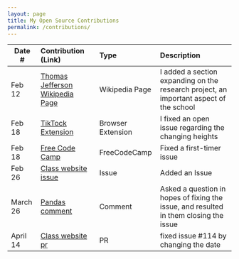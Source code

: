 ```yaml
---
layout: page
title: My Open Source Contributions
permalink: /contributions/
---
```


<!--
Type of the contribution should be "Wikipedia edit", "OpenStreet Map feature", "Documentation", "Course website", "Blog",
"Browser Add-on", etc.

The description should include a brief summary of what you did.

The link should bring us to a public page that shows your contribution. 

Replace the first row with your own contribution. 

-->





| Date #       | Contribution (Link)  | Type  | Description |
|---|:---|:---|:---|
| Feb 12   | [Thomas Jefferson Wikipedia Page](https://en.wikipedia.org/w/index.php?title=Thomas_Jefferson_High_School_for_Science_and_Technology&oldid=1206584626)   |Wikipedia Page   |  I added a section expanding on the research project, an important aspect of the school    |
| Feb 18     | [TikTock Extension](https://github.com/ossd-s24/TikTock/pull/14)   | Browser Extension     |  I fixed an open issue regarding the changing heights  |
| Feb 18     | [Free Code Camp](https://github.com/freeCodeCamp/freeCodeCamp/issues/53775)   | FreeCodeCamp     |  Fixed a first-timer issue  |
| Feb 26     | [Class website issue](https://github.com/joannakl/ossd/issues/99)   | Issue     |  Added an Issue |
| March 26     | [Pandas comment](https://github.com/pandas-dev/pandas/issues/55239)   | Comment     |  Asked a question in hopes of fixing the issue, and resulted in them closing the issue |
| April 14     | [Class website pr](https://github.com/joannakl/ossd/pull/115)   | PR     |  fixed issue #114 by changing the date




